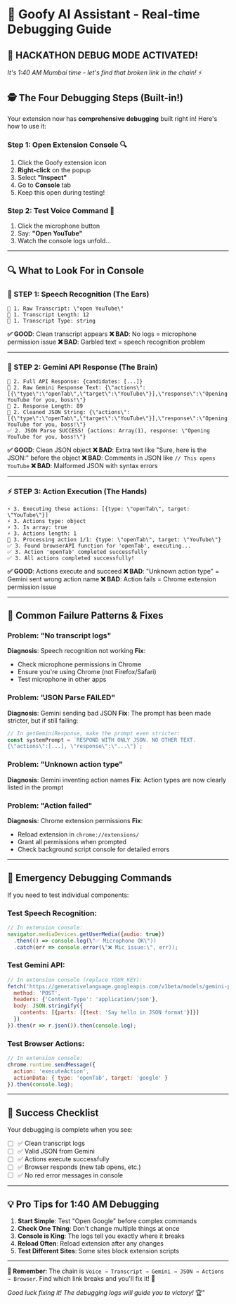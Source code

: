 # 🔧 Goofy AI Assistant - Real-time Debugging Guide

## 🚨 **HACKATHON DEBUG MODE ACTIVATED!** 

*It's 1:40 AM Mumbai time - let's find that broken link in the chain!* ⚡

## 🕵️ **The Four Debugging Steps (Built-in!)**

Your extension now has **comprehensive debugging** built right in! Here's how to use it:

### **Step 1: Open Extension Console** 🔍
1. Click the Goofy extension icon
2. **Right-click** on the popup
3. Select **\"Inspect\"** 
4. Go to **Console** tab
5. Keep this open during testing!

### **Step 2: Test Voice Command** 🎤
1. Click the microphone button
2. Say: **\"Open YouTube\"**
3. Watch the console logs unfold...

---

## 🔍 **What to Look For in Console**

### **🎤 STEP 1: Speech Recognition (The Ears)**
```
🎤 1. Raw Transcript: \"open YouTube\"
🎤 1. Transcript Length: 12
🎤 1. Transcript Type: string
```

**✅ GOOD**: Clean transcript appears
**❌ BAD**: No logs = microphone permission issue
**❌ BAD**: Garbled text = speech recognition problem

---

### **🧠 STEP 2: Gemini API Response (The Brain)**
```
🧠 2. Full API Response: {candidates: [...]}
🧠 2. Raw Gemini Response Text: {\"actions\":[{\"type\":\"openTab\",\"target\":\"YouTube\"}],\"response\":\"Opening YouTube for you, boss!\"}
🧠 2. Response Length: 89
🧠 2. Cleaned JSON String: {\"actions\":[{\"type\":\"openTab\",\"target\":\"YouTube\"}],\"response\":\"Opening YouTube for you, boss!\"}
✅ 2. JSON Parse SUCCESS! {actions: Array(1), response: \"Opening YouTube for you, boss!\"}
```

**✅ GOOD**: Clean JSON object
**❌ BAD**: Extra text like \"Sure, here is the JSON:\" before the object
**❌ BAD**: Comments in JSON like `// This opens YouTube`
**❌ BAD**: Malformed JSON with syntax errors

---

### **⚡ STEP 3: Action Execution (The Hands)**
```
⚡ 3. Executing these actions: [{type: \"openTab\", target: \"YouTube\"}]
⚡ 3. Actions type: object
⚡ 3. Is array: true
⚡ 3. Actions length: 1
🚀 3. Processing action 1/1: {type: \"openTab\", target: \"YouTube\"}
✅ 3. Found browserAPI function for 'openTab', executing...
✅ 3. Action 'openTab' completed successfully
✅ 3. All actions completed successfully!
```

**✅ GOOD**: Actions execute and succeed
**❌ BAD**: \"Unknown action type\" = Gemini sent wrong action name
**❌ BAD**: Action fails = Chrome extension permission issue

---

## 🚨 **Common Failure Patterns & Fixes**

### **Problem: \"No transcript logs\"**
**Diagnosis**: Speech recognition not working
**Fix**: 
- Check microphone permissions in Chrome
- Ensure you're using Chrome (not Firefox/Safari)
- Test microphone in other apps

### **Problem: \"JSON Parse FAILED\"**
**Diagnosis**: Gemini sending bad JSON
**Fix**: The prompt has been made stricter, but if still failing:
```javascript
// In getGeminiResponse, make the prompt even stricter:
const systemPrompt = `RESPOND WITH ONLY JSON. NO OTHER TEXT.
{\"actions\":[...], \"response\":\"...\"}`;
```

### **Problem: \"Unknown action type\"**
**Diagnosis**: Gemini inventing action names
**Fix**: Action types are now clearly listed in the prompt

### **Problem: \"Action failed\"**
**Diagnosis**: Chrome extension permissions
**Fix**: 
- Reload extension in `chrome://extensions/`
- Grant all permissions when prompted
- Check background script console for detailed errors

---

## 🔧 **Emergency Debugging Commands**

If you need to test individual components:

### **Test Speech Recognition:**
```javascript
// In extension console:
navigator.mediaDevices.getUserMedia({audio: true})
  .then(() => console.log(\"✅ Microphone OK\"))
  .catch(err => console.error(\"❌ Mic issue:\", err));
```

### **Test Gemini API:**
```javascript
// In extension console (replace YOUR_KEY):
fetch('https://generativelanguage.googleapis.com/v1beta/models/gemini-pro:generateContent?key=YOUR_KEY', {
  method: 'POST',
  headers: {'Content-Type': 'application/json'},
  body: JSON.stringify({
    contents: [{parts: [{text: 'Say hello in JSON format'}]}]
  })
}).then(r => r.json()).then(console.log);
```

### **Test Browser Actions:**
```javascript
// In extension console:
chrome.runtime.sendMessage({
  action: 'executeAction',
  actionData: { type: 'openTab', target: 'google' }
}).then(console.log);
```

---

## 🎯 **Success Checklist**

Your debugging is complete when you see:
- [ ] ✅ Clean transcript logs
- [ ] ✅ Valid JSON from Gemini
- [ ] ✅ Actions execute successfully
- [ ] ✅ Browser responds (new tab opens, etc.)
- [ ] ✅ No red error messages in console

---

## 💡 **Pro Tips for 1:40 AM Debugging**

1. **Start Simple**: Test \"Open Google\" before complex commands
2. **Check One Thing**: Don't change multiple things at once
3. **Console is King**: The logs tell you exactly where it breaks
4. **Reload Often**: Reload extension after any changes
5. **Test Different Sites**: Some sites block extension scripts

---

**🎯 Remember**: The chain is `Voice → Transcript → Gemini → JSON → Actions → Browser`. Find which link breaks and you'll fix it! 💪

*Good luck fixing it! The debugging logs will guide you to victory!* 🏆"